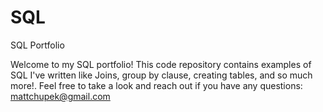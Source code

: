 # SQL
SQL Portfolio

Welcome to my SQL portfolio! This code repository contains examples of SQL I've written like Joins, group by clause, creating tables, and so much more!. Feel free to take a look and reach out if you have any questions: mattchupek@gmail.com
